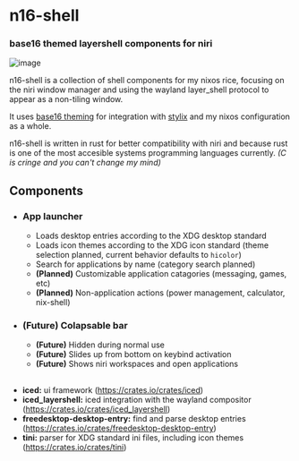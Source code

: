 # n16-shell

### base16 themed layershell components for niri

![image](https://cloud-mxs6qgq8r-hack-club-bot.vercel.app/1screenshot_from_2025-01-07_15-42-31.png)

n16-shell is a collection of shell components for my nixos rice, focusing on the niri window manager and using the wayland layer_shell protocol to appear as a non-tiling window.

It uses [base16 theming](https://github.com/chriskempson/base16) for integration with [stylix](https://stylix.danth.me/) and my nixos configuration as a whole.

n16-shell is written in rust for better compatibility with niri and because rust is one of the most accesible systems programming languages currently. _(C is cringe and you can't change my mind)_

## Components

- ### App launcher

  - Loads desktop entries according to the XDG desktop standard
  - Loads icon themes according to the XDG icon standard (theme selection planned, current behavior defaults to `hicolor`)
  - Search for applications by name (category search planned)
  - **(Planned)** Customizable application catagories (messaging, games, etc)
  - **(Planned)** Non-application actions (power management, calculator, nix-shell)

- ### (Future) Colapsable bar
  - **(Future)** Hidden during normal use
  - **(Future)** Slides up from bottom on keybind activation
  - **(Future)** Shows niri workspaces and open applications

##

- **iced:** ui framework (https://crates.io/crates/iced)
- **iced_layershell:** iced integration with the wayland compositor (https://crates.io/crates/iced_layershell)
- **freedesktop-desktop-entry:** find and parse desktop entries (https://crates.io/crates/freedesktop-desktop-entry)
- **tini:** parser for XDG standard ini files, including icon themes (https://crates.io/crates/tini)
